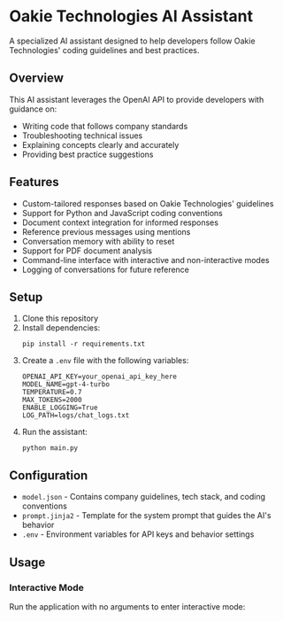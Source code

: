 # Oakie Technologies AI Assistant

A specialized AI assistant designed to help developers follow Oakie Technologies' coding guidelines and best practices.

## Overview

This AI assistant leverages the OpenAI API to provide developers with guidance on:
- Writing code that follows company standards
- Troubleshooting technical issues
- Explaining concepts clearly and accurately
- Providing best practice suggestions

## Features

- Custom-tailored responses based on Oakie Technologies' guidelines
- Support for Python and JavaScript coding conventions
- Document context integration for informed responses
- Reference previous messages using mentions
- Conversation memory with ability to reset
- Support for PDF document analysis
- Command-line interface with interactive and non-interactive modes
- Logging of conversations for future reference

## Setup

1. Clone this repository
2. Install dependencies:
   ```
   pip install -r requirements.txt
   ```
3. Create a `.env` file with the following variables:
   ```
   OPENAI_API_KEY=your_openai_api_key_here
   MODEL_NAME=gpt-4-turbo
   TEMPERATURE=0.7
   MAX_TOKENS=2000
   ENABLE_LOGGING=True
   LOG_PATH=logs/chat_logs.txt
   ```
4. Run the assistant:
   ```
   python main.py
   ```

## Configuration

- `model.json` - Contains company guidelines, tech stack, and coding conventions
- `prompt.jinja2` - Template for the system prompt that guides the AI's behavior
- `.env` - Environment variables for API keys and behavior settings

## Usage

### Interactive Mode

Run the application with no arguments to enter interactive mode:

